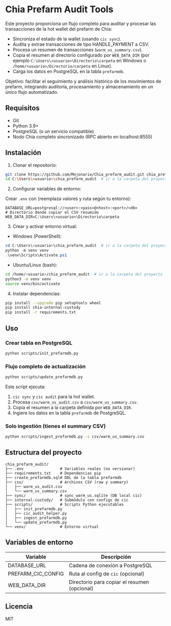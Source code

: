# Chia Prefarm Audit Tools

Este proyecto proporciona un flujo completo para auditar y procesar las transacciones de la hot wallet del prefarm de Chia:

- Sincroniza el estado de la wallet (usando `cic sync`).
- Audita y extrae transacciones de tipo HANDLE_PAYMENT a CSV.
- Procesa un resumen de transacciones (`warm_us_summary.csv`).
- Copia el resumen al directorio configurado por `WEB_DATA_DIR` (por ejemplo `C:\Users\<usuario>\Directorio\carpeta` en Windows o `/home/<usuario>/Directorio/carpeta` en Linux).
- Carga los datos en PostgreSQL en la tabla `prefarmdb`.

Objetivo: facilitar el seguimiento y análisis histórico de los movimientos de prefarm, integrando auditoría, procesamiento y almacenamiento en un único flujo automatizado.

## Requisitos

- Git
- Python 3.9+
- PostgreSQL (o un servicio compatible)
- Nodo Chia completo sincronizado (RPC abierto en localhost:8555)

## Instalación

1. Clonar el repositorio:

```bash
git clone https://github.com/Mojonario/Chia_prefarm_audit.git chia_prefarm_audit
cd C:\Users\<usuario>\chia_prefarm_audit  # ir a la carpeta del proyecto
```

2. Configurar variables de entorno:

Crear `.env` con (reemplaza valores y ruta según tu entorno):

```env
DATABASE_URL=postgresql://<user>:<pass>@<host>:<port>/<db>
# Directorio donde copiar el CSV resumido
WEB_DATA_DIR=C:\Users\<usuario>\Directorio\carpeta
```

3. Crear y activar entorno virtual:

- Windows (PowerShell):

```powershell
cd C:\Users\<usuario>\chia_prefarm_audit  # ir a la carpeta del proyecto
python -m venv venv
.\venv\Scripts\Activate.ps1
```

- Ubuntu/Linux (bash):

```bash
cd /home/<usuario>/chia_prefarm_audit  # ir a la carpeta del proyecto
python3 -m venv venv
source venv/bin/activate
```

4. Instalar dependencias:

```bash
pip install --upgrade pip setuptools wheel
pip install chia-internal-custody
pip install -r requirements.txt
```

## Uso

### Crear tabla en PostgreSQL

```bash
python scripts/init_prefarmdb.py
```

### Flujo completo de actualización

```bash
python scripts/update_prefarmdb.py
```

Este script ejecuta:

1. `cic sync` y `cic audit` para la hot wallet.
2. Procesa `csv/warm_us_audit.csv` a `csv/warm_us_summary.csv`.
3. Copia el resumen a la carpeta definida por `WEB_DATA_DIR`.
4. Ingiere los datos en la tabla `prefarmdb` de PostgreSQL.

### Solo ingestión (tienes el summary CSV)

```bash
python scripts/ingest_prefarmdb.py -s csv/warm_us_summary.csv
```

## Estructura del proyecto

```
chia_prefarm_audit/
├── .env                # Variables reales (no versionar)
├── requirements.txt    # Dependencias pip
├── create_prefarmdb.sql# DDL de la tabla prefarmdb
├── csv/                # Archivos CSV (raw y summary)
│   ├── warm_us_audit.csv
│   └── warm_us_summary.csv
├── sync/               # sync_warm_us.sqlite (DB local cic)
├── internal-custody/   # Submódulo con configs de cic
├── scripts/            # Scripts Python ejecutables
│   ├── init_prefarmdb.py
│   ├── cic_audit_helper.py
│   ├── ingest_prefarmdb.py
│   └── update_prefarmdb.py
└── venv/               # Entorno virtual
```

## Variables de entorno

| Variable         | Descripción                                  |
|------------------|----------------------------------------------|
| DATABASE_URL     | Cadena de conexión a PostgreSQL              |
| PREFARM_CIC_CONFIG| Ruta al config de `cic` (opcional)         |
| WEB_DATA_DIR     | Directorio para copiar el resumen (opcional) |

## Licencia

MIT
